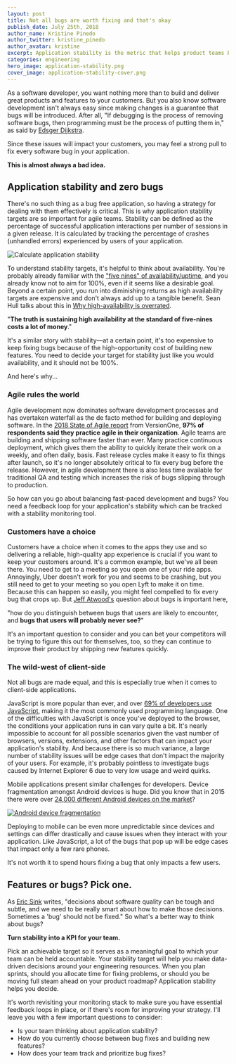 ```yaml
---
layout: post
title: Not all bugs are worth fixing and that's okay
publish_date: July 25th, 2018
author_name: Kristine Pinedo
author_twitter: kristine_pinedo
author_avatar: kristine
excerpt: Application stability is the metric that helps product teams balance bug fixes and delivering roadmap features.
categories: engineering
hero_image: application-stability.png
cover_image: application-stability-cover.png
---
```


As a software developer, you want nothing more than to build and deliver great products and features to your customers. But you also know software development isn't always easy since making changes is a guarantee that bugs will be introduced. After all, "If debugging is the process of removing software bugs, then programming must be the process of putting them in," as said by [Edsger Dijkstra](https://en.wikipedia.org/wiki/Edsger_W._Dijkstra).

Since these issues will impact your customers, you may feel a strong pull to fix every software bug in your application.

**This is almost always a bad idea.**

## Application stability and zero bugs

There's no such thing as a bug free application, so having a strategy for dealing with them effectively is critical. This is why application stability targets are so important for agile teams. Stability can be defined as the percentage of successful application interactions per number of sessions in a given release. It is calculated by tracking the percentage of crashes (unhandled errors) experienced by users of your application.

![Calculate application stability](/img/posts/calculate-stability.png)

To understand stability targets, it's helpful to think about availability. You're probably already familiar with the ["five nines" of availability/uptime](https://en.wikipedia.org/wiki/High_availability#%22Nines%22), and you already know not to aim for 100%, even if it seems like a desirable goal. Beyond a certain point, you run into diminishing returns as high availability targets are expensive and don't always add up to a tangible benefit. Sean Hull talks about this in [Why high-availability is overrated](https://www.iheavy.com/2012/04/01/the-myth-of-five-nines-why-high-availability-is-overrated/).

"**The truth is sustaining high availability at the standard of five-nines costs a lot of money**."

It's a similar story with stability—at a certain point, it's too expensive to keep fixing bugs because of the high-opportunity cost of building new features. You need to decide your target for stability just like you would availability, and it should not be 100%.

And here's why...

### Agile rules the world

Agile development now dominates software development processes and has overtaken waterfall as the de facto method for building and deploying software. In the [2018 State of Agile report](https://explore.versionone.com/state-of-agile/versionone-12th-annual-state-of-agile-report) from VersionOne, **97% of respondents said they practice agile in their organization**. Agile teams are building and shipping software faster than ever. Many practice continuous deployment, which gives them the ability to quickly iterate their work on a weekly, and often daily, basis. Fast release cycles make it easy to fix things after launch, so it's no longer absolutely critical to fix every bug before the release. However, in agile development there is also less time available for traditional QA and testing which increases the risk of bugs slipping through to production.

So how can you go about balancing fast-paced development and bugs? You need a feedback loop for your application's stability which can be tracked with a stability monitoring tool.

### Customers have a choice

Customers have a choice when it comes to the apps they use and so delivering a reliable, high-quality app experience is crucial if you want to keep your customers around. It's a common example, but we've all been there. You need to get to a meeting so you open one of your ride apps. Annoyingly, Uber doesn't work for you and seems to be crashing, but you still need to get to your meeting so you open Lyft to make it on time. Because this can happen so easily, you might feel compelled to fix every bug that crops up. But [Jeff Atwood's](https://blog.codinghorror.com/not-all-bugs-are-worth-fixing/) question about bugs is important here,

"how do you distinguish between bugs that users are likely to encounter, and **bugs that users will probably never see?**"

It's an important question to consider and you can bet your competitors will be trying to figure this out for themselves, too, so they can continue to improve their product by shipping new features quickly.

### The wild-west of client-side

Not all bugs are made equal, and this is especially true when it comes to client-side applications.

JavaScript is more popular than ever, and over [69% of developers use JavaScript](https://insights.stackoverflow.com/survey/2018/#technology-programming-scripting-and-markup-languages), making it the most commonly used programming language. One of the difficulties with JavaScript is once you've deployed to the browser, the conditions your application runs in can vary quite a bit. It's nearly impossible to account for all possible scenarios given the vast number of browsers, versions, extensions, and other factors that can impact your application's stability. And because there is so much variance, a large number of stability issues will be edge cases that don't impact the majority of your users. For example, it's probably pointless to investigate bugs caused by Internet Explorer 6 due to very low usage and weird quirks.

Mobile applications present similar challenges for developers. Device fragmentation amongst Android devices is huge. Did you know that in 2015 there were over [24,000 different Android devices on the market](https://opensignal.com/reports/2015/08/android-fragmentation/)?

[![Android device fragmentation](/img/posts/android-device-fragmentation.png)](https://opensignal.com/reports/2015/08/android-fragmentation/)

Deploying to mobile can be even more unpredictable since devices and settings can differ drastically and cause issues when they interact with your application. Like JavaScript, a lot of the bugs that pop up will be edge cases that impact only a few rare phones.

It's not worth it to spend hours fixing a bug that only impacts a few users.

## Features or bugs? Pick one.

As [Eric Sink](https://ericsink.com/articles/Four_Questions.html) writes, "decisions about software quality can be tough and subtle, and we need to be really smart about how to make those decisions. Sometimes a 'bug' should not be fixed." So what's a better way to think about bugs?

**Turn stability into a KPI for your team.**

Pick an achievable target so it serves as a meaningful goal to which your team can be held accountable. Your stability target will help you make data-driven decisions around your engineering resources. When you plan sprints, should you allocate time for fixing problems, or should you be moving full steam ahead on your product roadmap? Application stability helps you decide.

It's worth revisiting your monitoring stack to make sure you have essential feedback loops in place, or if there's room for improving your strategy. I'll leave you with a few important questions to consider:
- Is your team thinking about application stability?
- How do you currently choose between bug fixes and building new features?
- How does your team track and prioritize bug fixes?
